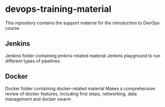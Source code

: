 # devops-training-material
This repository contains the support material for the introduction to DevOps course 

## Jenkins
Jenkins folder containing jenkins-related material
Jenkins playground to run different types of pipelines

## Docker
Docker folder containing docker-related material
Makes a comprehensive review of docker features, including first steps, networking, data management and docker swarm
